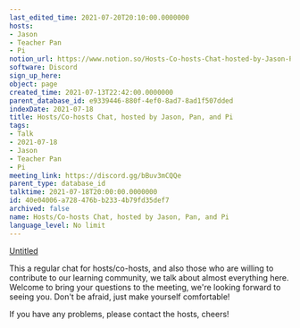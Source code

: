 ```yaml
---
last_edited_time: 2021-07-20T20:10:00.0000000
hosts:
- Jason
- Teacher Pan
- Pi
notion_url: https://www.notion.so/Hosts-Co-hosts-Chat-hosted-by-Jason-Pan-and-Pi-40e04006a728476bb2334b79fd35def7
software: Discord
sign_up_here: 
object: page
created_time: 2021-07-13T22:42:00.0000000
parent_database_id: e9339446-880f-4ef0-8ad7-8ad1f507dded
indexDate: 2021-07-18
title: Hosts/Co-hosts Chat, hosted by Jason, Pan, and Pi
tags:
- Talk
- 2021-07-18
- Jason
- Teacher Pan
- Pi
meeting_link: https://discord.gg/bBuv3mCQQe
parent_type: database_id
talktime: 2021-07-18T20:00:00.0000000
id: 40e04006-a728-476b-b233-4b79fd35def7
archived: false
name: Hosts/Co-hosts Chat, hosted by Jason, Pan, and Pi
language_level: No limit
---
```




[Untitled](https://www.notion.so/d637a27eb33f44cbb92a56c3359cc567)   



This a regular chat for hosts/co-hosts, and also those who are willing to contribute to our learning community, we talk about almost everything here. Welcome to bring your questions to the meeting, we're looking forward to seeing you. Don't be afraid, just make yourself comfortable!

If you have any problems, please contact the hosts, cheers!



